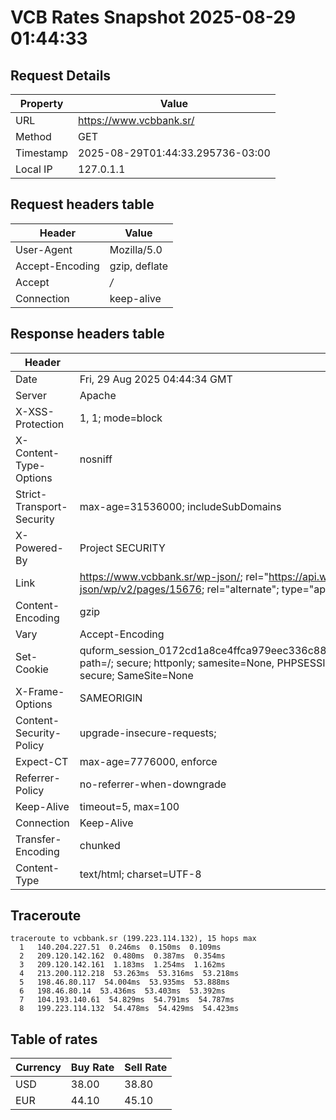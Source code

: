 # VCB Rates Snapshot 2025-08-29 01:44:33
## Request Details

| Property | Value |
|----------|-------|
| URL | https://www.vcbbank.sr/ |
| Method | GET |
| Timestamp | 2025-08-29T01:44:33.295736-03:00 |
| Local IP | 127.0.1.1 |
    
## Request headers table

| Header | Value |
|--------|-------|
| User-Agent | Mozilla/5.0 |
| Accept-Encoding | gzip, deflate |
| Accept | */* |
| Connection | keep-alive |

    
## Response headers table
| Header | Value |
|--------|-------|
| Date | Fri, 29 Aug 2025 04:44:34 GMT |
| Server | Apache |
| X-XSS-Protection | 1, 1; mode=block |
| X-Content-Type-Options | nosniff |
| Strict-Transport-Security | max-age=31536000; includeSubDomains |
| X-Powered-By | Project SECURITY |
| Link | <https://www.vcbbank.sr/wp-json/>; rel="https://api.w.org/", <https://www.vcbbank.sr/wp-json/wp/v2/pages/15676>; rel="alternate"; type="application/json", <https://www.vcbbank.sr/>; rel=shortlink |
| Content-Encoding | gzip |
| Vary | Accept-Encoding |
| Set-Cookie | quform_session_0172cd1a8ce4ffca979eec336c8836d5=ashPZDWrx7nfdcGOQ7HHKRObiPhqxiWPQQAHgsaT; path=/; secure; httponly; samesite=None, PHPSESSID=dbbe946ec9346981ca72581910cdb7f0; path=/; secure; SameSite=None |
| X-Frame-Options | SAMEORIGIN |
| Content-Security-Policy | upgrade-insecure-requests; |
| Expect-CT | max-age=7776000, enforce |
| Referrer-Policy | no-referrer-when-downgrade |
| Keep-Alive | timeout=5, max=100 |
| Connection | Keep-Alive |
| Transfer-Encoding | chunked |
| Content-Type | text/html; charset=UTF-8 |

## Traceroute 

```
traceroute to vcbbank.sr (199.223.114.132), 15 hops max
  1   140.204.227.51  0.246ms  0.150ms  0.109ms 
  2   209.120.142.162  0.480ms  0.387ms  0.354ms 
  3   209.120.142.161  1.183ms  1.254ms  1.162ms 
  4   213.200.112.218  53.263ms  53.316ms  53.218ms 
  5   198.46.80.117  54.004ms  53.935ms  53.888ms 
  6   198.46.80.14  53.436ms  53.403ms  53.392ms 
  7   104.193.140.61  54.829ms  54.791ms  54.787ms 
  8   199.223.114.132  54.478ms  54.429ms  54.423ms 

```


## Table of rates

| Currency | Buy Rate | Sell Rate |
|----------|----------|-----------|
| USD | 38.00 | 38.80 |
| EUR | 44.10 | 45.10 |
